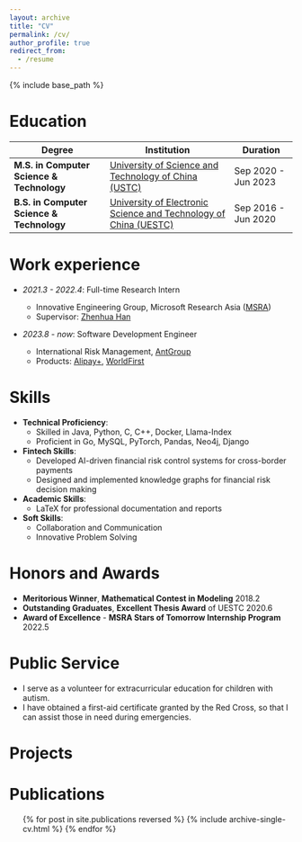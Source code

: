 ```yaml
---
layout: archive
title: "CV"
permalink: /cv/
author_profile: true
redirect_from:
  - /resume
---
```


{% include base_path %}

Education
======
<!-- * Ph.D in Version Control Theory, GitHub University, 2018 (expected) -->

| Degree | Institution | Duration |
|---------|-------------|----------|
| **M.S. in Computer Science & Technology** | [University of Science and Technology of China (USTC)](https://en.ustc.edu.cn/) | Sep 2020 - Jun 2023 |
| **B.S. in Computer Science & Technology** | [University of Electronic Science and Technology of China (UESTC)](https://en.uestc.edu.cn/) | Sep 2016 - Jun 2020 |


Work experience
======
* *2021.3 - 2022.4*: Full-time Research Intern
  * Innovative Engineering Group, Microsoft Research Asia ([MSRA](https://www.microsoft.com/en-us/research/lab/microsoft-research-asia/))
  * Supervisor: [Zhenhua Han](https://hzhua.github.io/)

* *2023.8 - now*: Software Development Engineer
  * International Risk Management, [AntGroup](https://www.antgroup.com/en)
  * Products: [Alipay+](https://www.alipayplus.com/), [WorldFirst](https://www.worldfirst.com/uk/)

Skills
======
* **Technical Proficiency**:
  * Skilled in Java, Python, C, C++, Docker, Llama-Index
  * Proficient in Go, MySQL, PyTorch, Pandas, Neo4j, Django
* **Fintech Skills**:
  * Developed AI-driven financial risk control systems for cross-border payments
  * Designed and implemented knowledge graphs for financial risk decision making
* **Academic Skills**:
  * LaTeX for professional documentation and reports
* **Soft Skills**:
  * Collaboration and Communication
  * Innovative Problem Solving



Honors and Awards
======
* **Meritorious Winner**, **Mathematical Contest in Modeling** 2018.2
* **Outstanding Graduates**, **Excellent Thesis Award** of UESTC 2020.6
* **Award of Excellence** - **MSRA Stars of Tomorrow Internship Program** 2022.5

Public Service
======
* I serve as a volunteer for extracurricular education for children with autism.
* I have obtained a first-aid certificate granted by the Red Cross, so that I can assist those in need during emergencies.

Projects
======
>
>

Publications
======
  <ul>{% for post in site.publications reversed %}
    {% include archive-single-cv.html %}
  {% endfor %}</ul>


